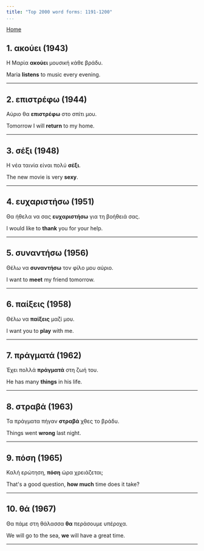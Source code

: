 ```yaml
---
title: "Top 2000 word forms: 1191-1200"
...
```


[Home](./) 

## 1. ακούει (1943)

Η Μαρία **ακούει** μουσική κάθε βράδυ.  

Maria **listens** to music every evening.

---

## 2. επιστρέφω (1944)

Αύριο θα **επιστρέφω** στο σπίτι μου.

Tomorrow I will **return** to my home.

---

## 3. σέξι (1948)

Η νέα ταινία είναι πολύ **σέξι**.  

The new movie is very **sexy**.

---

## 4. ευχαριστήσω (1951)

Θα ήθελα να σας **ευχαριστήσω** για τη βοήθειά σας.

I would like to **thank** you for your help.

---

## 5. συναντήσω (1956)

Θέλω να **συναντήσω** τον φίλο μου αύριο.

I want to **meet** my friend tomorrow.

---

## 6. παίξεις (1958)

Θέλω να **παίξεις** μαζί μου.

I want you to **play** with me.

---

## 7. πράγματά (1962)

Έχει πολλά **πράγματά** στη ζωή του.

He has many **things** in his life.

---

## 8. στραβά (1963)

Τα πράγματα πήγαν **στραβά** χθες το βράδυ.  

Things went **wrong** last night.

---

## 9. πόση (1965)

Καλή ερώτηση, **πόση** ώρα χρειάζεται;  

That's a good question, **how much** time does it take?

---

## 10. θά (1967)

Θα πάμε στη θάλασσα **θα** περάσουμε υπέροχα.

We will go to the sea, **we** will have a great time.

---

